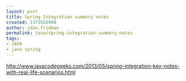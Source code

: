 ```yaml
---
layout: post
title: Spring Integration summery notes
created: 1373558990
author: idan.fridman
permalink: java/spring-integration-summery-notes
tags:
- JAVA
- java spring
---
```

<p><a href="http://www.javacodegeeks.com/2013/05/spring-integration-key-notes-with-real-life-scenarios.html">http://www.javacodegeeks.com/2013/05/spring-integration-key-notes-with-real-life-scenarios.html</a></p>

